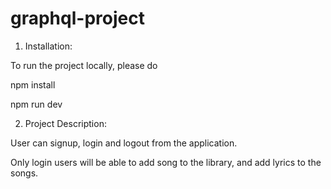 # graphql-project

1. Installation: 

To run the project locally, please do

npm install

npm run dev

2. Project Description:

User can signup, login and logout from the application.

Only login users will be able to add song to the library, and add lyrics to the songs.


 
